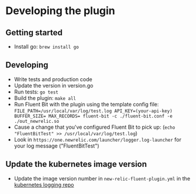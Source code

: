 # Developing the plugin

## Getting started

* Install go: `brew install go`

## Developing

* Write tests and production code
* Update the version in version.go
* Run tests: `go test`
* Build the plugin: `make all`
* Run Fluent Bit with the plugin using the template config file: `FILE_PATH=/usr/local/var/log/test.log API_KEY=(your-api-key) BUFFER_SIZE= MAX_RECORDS= fluent-bit -c ./fluent-bit.conf -e ./out_newrelic.so` 
* Cause a change that you've configured Fluent Bit to pick up: (`echo "FluentBitTest" >> /usr/local/var/log/test.log`)
* Look in `https://one.newrelic.com/launcher/logger.log-launcher` for your log message ("FluentBitTest")


## Update the kubernetes image version
* Update the image version number in `new-relic-fluent-plugin.yml` in the
 [kubernetes logging repo](https://github.com/newrelic/kubernetes-logging/blob/master/DEVELOPER.md#making-changes)